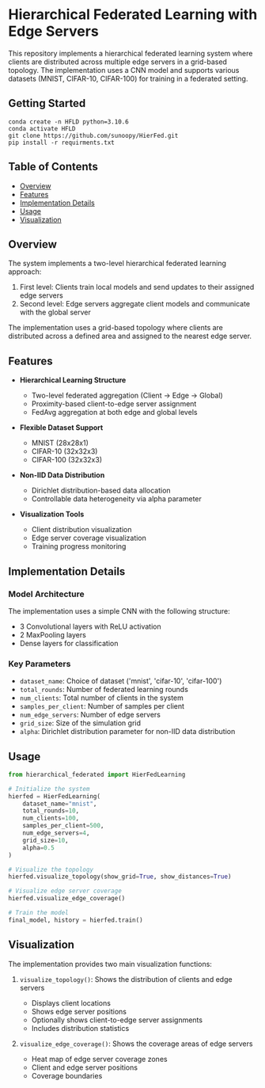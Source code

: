 # Hierarchical Federated Learning with Edge Servers

This repository implements a hierarchical federated learning system where clients are distributed across multiple edge servers in a grid-based topology. The implementation uses a CNN model and supports various datasets (MNIST, CIFAR-10, CIFAR-100) for training in a federated setting. 

## Getting Started

```
conda create -n HFLD python=3.10.6
conda activate HFLD
git clone https://github.com/sunoopy/HierFed.git
pip install -r requirments.txt

```

## Table of Contents
- [Overview](#overview)
- [Features](#features)
- [Implementation Details](#implementation-details)
- [Usage](#usage)
- [Visualization](#visualization)

## Overview

The system implements a two-level hierarchical federated learning approach:
1. First level: Clients train local models and send updates to their assigned edge servers
2. Second level: Edge servers aggregate client models and communicate with the global server

The implementation uses a grid-based topology where clients are distributed across a defined area and assigned to the nearest edge server.

## Features

- **Hierarchical Learning Structure**
  - Two-level federated aggregation (Client → Edge → Global)
  - Proximity-based client-to-edge server assignment
  - FedAvg aggregation at both edge and global levels

- **Flexible Dataset Support**
  - MNIST (28x28x1)
  - CIFAR-10 (32x32x3)
  - CIFAR-100 (32x32x3)

- **Non-IID Data Distribution**
  - Dirichlet distribution-based data allocation
  - Controllable data heterogeneity via alpha parameter

- **Visualization Tools**
  - Client distribution visualization
  - Edge server coverage visualization
  - Training progress monitoring


## Implementation Details

### Model Architecture
The implementation uses a simple CNN with the following structure:
- 3 Convolutional layers with ReLU activation
- 2 MaxPooling layers
- Dense layers for classification

### Key Parameters
- `dataset_name`: Choice of dataset ('mnist', 'cifar-10', 'cifar-100')
- `total_rounds`: Number of federated learning rounds
- `num_clients`: Total number of clients in the system
- `samples_per_client`: Number of samples per client
- `num_edge_servers`: Number of edge servers
- `grid_size`: Size of the simulation grid
- `alpha`: Dirichlet distribution parameter for non-IID data distribution

## Usage

```python
from hierarchical_federated import HierFedLearning

# Initialize the system
hierfed = HierFedLearning(
    dataset_name="mnist",
    total_rounds=10,
    num_clients=100,
    samples_per_client=500,
    num_edge_servers=4,
    grid_size=10,
    alpha=0.5
)

# Visualize the topology
hierfed.visualize_topology(show_grid=True, show_distances=True)

# Visualize edge server coverage
hierfed.visualize_edge_coverage()

# Train the model
final_model, history = hierfed.train()
```

## Visualization

The implementation provides two main visualization functions:

1. `visualize_topology()`: Shows the distribution of clients and edge servers
   - Displays client locations
   - Shows edge server positions
   - Optionally shows client-to-edge server assignments
   - Includes distribution statistics

2. `visualize_edge_coverage()`: Shows the coverage areas of edge servers
   - Heat map of edge server coverage zones
   - Client and edge server positions
   - Coverage boundaries

